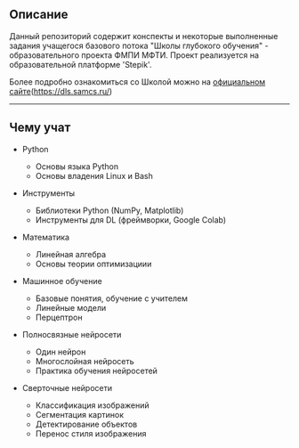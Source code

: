 ## Описание

Данный репозиторий содержит конспекты и некоторые выполненные задания учащегося базового потока "Школы глубокого обучения" - образовательного проекта ФМПИ МФТИ. Проект реализуется на образовательной платформе 'Stepik'.

Более подробно ознакомиться со Школой можно на [официальном сайте]()(https://dls.samcs.ru/)

---

## Чему учат

- Python

  * Основы языка Python
  * Основы владения Linux и Bash
- Инструменты

  * Библиотеки Python (NumPy, Matplotlib)
  * Инструменты для DL (фреймворки, Google Colab)
- Математика

  * Линейная алгебра
  * Основы теории оптимизациии
- Машинное обучение

  * Базовые понятия, обучение с учителем
  * Линейные модели
  * Перцептрон
- Полносвязные нейросети

  * Один нейрон
  * Многослойная нейросеть
  * Практика обучения нейросетей
- Сверточные нейросети

  * Классификация изображений
  * Сегментация картинок
  * Детектирование объектов
  * Перенос стиля изображения
